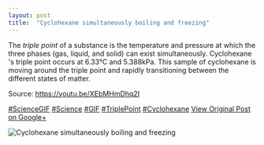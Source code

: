 ```yaml
---
layout: post
title:  "Cyclohexane simultaneously boiling and freezing"
---
```


The _triple point_ of a substance is the temperature and pressure at which the three phases (gas, liquid, and solid) can exist simultaneously. Cyclohexane 's triple point occurs at 6.33°C and 5.388kPa. This sample of cyclohexane is moving around the triple point and rapidly transitioning between the different states of matter.   
  
Source: <https://youtu.be/XEbMHmDhq2I>  
  
[#ScienceGIF](https://plus.google.com/s/%23ScienceGIF/posts) [#Science](https://plus.google.com/s/%23Science/posts) [#GIF](https://plus.google.com/s/%23GIF/posts) [#TriplePoint](https://plus.google.com/s/%23TriplePoint/posts) [#Cyclohexane](https://plus.google.com/s/%23Cyclohexane/posts)
[View Original Post on Google+](https://plus.google.com/+ColinSullender/posts/U4Bt88G6jkC)

![Cyclohexane simultaneously boiling and freezing](https://i.imgur.com/6H05Ovm.gif)
